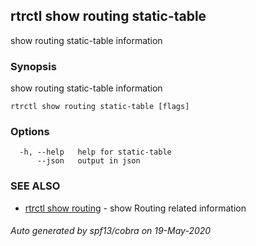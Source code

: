 ## rtrctl show routing static-table

show routing static-table information

### Synopsis


show routing static-table information

```
rtrctl show routing static-table [flags]
```

### Options

```
  -h, --help   help for static-table
      --json   output in json
```

### SEE ALSO
* [rtrctl show routing](rtrctl_show_routing.md)	 - show Routing related information

###### Auto generated by spf13/cobra on 19-May-2020
